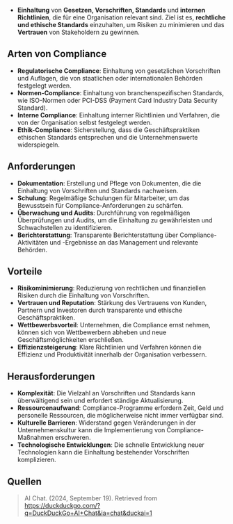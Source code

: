 - **Einhaltung** von **Gesetzen, Vorschriften, Standards** und **internen Richtlinien**, die für eine Organisation relevant sind. Ziel ist es, **rechtliche und ethische Standards** einzuhalten, um Risiken zu minimieren und das **Vertrauen** von Stakeholdern zu gewinnen.

## Arten von Compliance
- **Regulatorische Compliance**: Einhaltung von gesetzlichen Vorschriften und Auflagen, die von staatlichen oder internationalen Behörden festgelegt werden.
- **Normen-Compliance**: Einhaltung von branchenspezifischen Standards, wie ISO-Normen oder PCI-DSS (Payment Card Industry Data Security Standard).
- **Interne Compliance**: Einhaltung interner Richtlinien und Verfahren, die von der Organisation selbst festgelegt werden.
- **Ethik-Compliance**: Sicherstellung, dass die Geschäftspraktiken ethischen Standards entsprechen und die Unternehmenswerte widerspiegeln.

## Anforderungen
- **Dokumentation**: Erstellung und Pflege von Dokumenten, die die Einhaltung von Vorschriften und Standards nachweisen.
- **Schulung**: Regelmäßige Schulungen für Mitarbeiter, um das Bewusstsein für Compliance-Anforderungen zu schärfen.
- **Überwachung und Audits**: Durchführung von regelmäßigen Überprüfungen und Audits, um die Einhaltung zu gewährleisten und Schwachstellen zu identifizieren.
- **Berichterstattung**: Transparente Berichterstattung über Compliance-Aktivitäten und -Ergebnisse an das Management und relevante Behörden.

## Vorteile
- **Risikominimierung**: Reduzierung von rechtlichen und finanziellen Risiken durch die Einhaltung von Vorschriften.
- **Vertrauen und Reputation**: Stärkung des Vertrauens von Kunden, Partnern und Investoren durch transparente und ethische Geschäftspraktiken.
- **Wettbewerbsvorteil**: Unternehmen, die Compliance ernst nehmen, können sich von Wettbewerbern abheben und neue Geschäftsmöglichkeiten erschließen.
- **Effizienzsteigerung**: Klare Richtlinien und Verfahren können die Effizienz und Produktivität innerhalb der Organisation verbessern.

## Herausforderungen
- **Komplexität**: Die Vielzahl an Vorschriften und Standards kann überwältigend sein und erfordert ständige Aktualisierung.
- **Ressourcenaufwand**: Compliance-Programme erfordern Zeit, Geld und personelle Ressourcen, die möglicherweise nicht immer verfügbar sind.
- **Kulturelle Barrieren**: Widerstand gegen Veränderungen in der Unternehmenskultur kann die Implementierung von Compliance-Maßnahmen erschweren.
- **Technologische Entwicklungen**: Die schnelle Entwicklung neuer Technologien kann die Einhaltung bestehender Vorschriften komplizieren.

## Quellen
> AI Chat. (2024, September 19). Retrieved from https://duckduckgo.com/?q=DuckDuckGo+AI+Chat&ia=chat&duckai=1